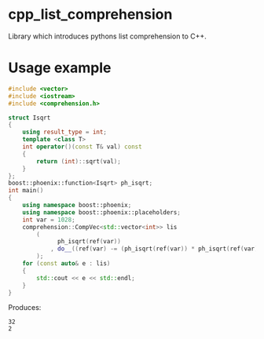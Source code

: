 # cpp_list_comprehension
Library which introduces pythons list comprehension to C++.
# Usage example
```C++
#include <vector>
#include <iostream>
#include <comprehension.h>

struct Isqrt
{
	using result_type = int;
	template <class T>
	int operator()(const T& val) const
	{
		return (int)::sqrt(val);
	}
};
boost::phoenix::function<Isqrt> ph_isqrt;
int main()
{
	using namespace boost::phoenix;
	using namespace boost::phoenix::placeholders;
	int var = 1028;
	comprehension::CompVec<std::vector<int>> lis
		(
			  ph_isqrt(ref(var))
			, do__((ref(var) -= (ph_isqrt(ref(var)) * ph_isqrt(ref(var)))) > 0)
		);
	for (const auto& e : lis)
	{
		std::cout << e << std::endl;
	}
}
```
Produces:
```
32
2
```
